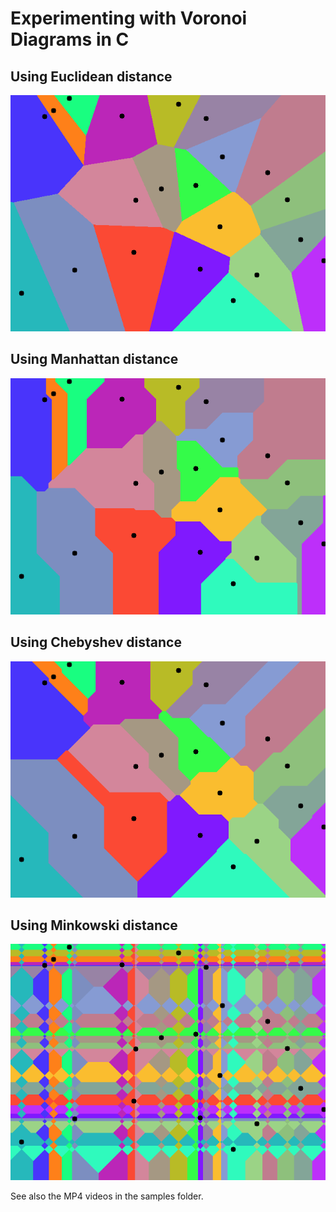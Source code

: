 # Experimenting with Voronoi Diagrams in C

## Using Euclidean distance

![Eucledian](samples/voronoi_euclidean.png "Using Euclidean distance")

## Using Manhattan distance

![Manhattan](samples/voronoi_manhattan.png "Using Manhattan distance")

## Using Chebyshev distance

![Chebyshev](samples/voronoi_chebyshev.png "Using Chebyshev distance")

## Using Minkowski distance

![Minkowski](samples/voronoi_minkowski.png "Using Minkowsku distance")

See also the MP4 videos in the samples folder.

